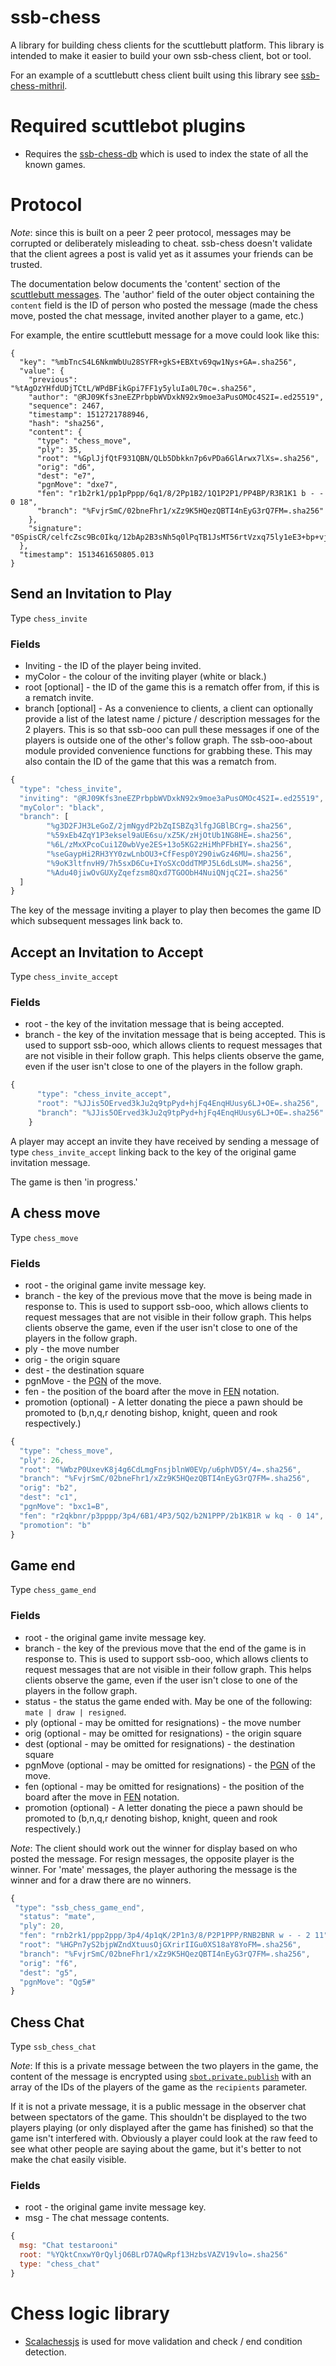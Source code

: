 # ssb-chess

A library for building chess clients for the scuttlebutt platform. This library is intended to make it easier to build your own ssb-chess client, bot or tool.

For an example of a scuttlebutt chess client built using this library see [ssb-chess-mithril](https://www.github.com/happy0/ssb-chess-mithril).

# Required scuttlebot plugins

* Requires the [ssb-chess-db](https://www.github.com/happy0/ssb-chess-db) which is used to index the state of all the known games.

# Protocol

*Note*: since this is built on a peer 2 peer protocol, messages may be corrupted or deliberately misleading to cheat. ssb-chess doesn't validate that the client agrees a post is valid yet as it assumes your friends can be trusted.

The documentation below documents the 'content' section of the [scuttlebutt messages](https://ssbc.github.io/secure-scuttlebutt/). The 'author' field of the outer object containing the `content` field is the ID of person who posted the message (made the chess move, posted the chat message, invited another player to a game, etc.)

For example, the entire scuttlebutt message for a move could look like this:

```
{
  "key": "%mbTncS4L6NkmWbUu28SYFR+gkS+EBXtv69qw1Nys+GA=.sha256",
  "value": {
    "previous": "%tAgOzYHfdUDjTCtL/WPdBFikGpi7FF1y5yluIa0L70c=.sha256",
    "author": "@RJ09Kfs3neEZPrbpbWVDxkN92x9moe3aPusOMOc4S2I=.ed25519",
    "sequence": 2467,
    "timestamp": 1512721788946,
    "hash": "sha256",
    "content": {
      "type": "chess_move",
      "ply": 35,
      "root": "%GplJjfQtF931QBN/QLb5Dbkkn7p6vPDa6GlArwx7lXs=.sha256",
      "orig": "d6",
      "dest": "e7",
      "pgnMove": "dxe7",
      "fen": "r1b2rk1/pp1pPppp/6q1/8/2Pp1B2/1Q1P2P1/PP4BP/R3R1K1 b - - 0 18",
      "branch": "%FvjrSmC/02bneFhr1/xZz9K5HQezQBTI4nEyG3rQ7FM=.sha256"
    },
    "signature": "0SpisCR/celfcZsc9Bc0Ikq/12bAp2B3sNh5q0lPqTB1JsMT56rtVzxq75ly1eE3+bp+vj+XfZ262wDCNLjhDw==.sig.ed25519"
  },
  "timestamp": 1513461650805.013
}
```

## Send an Invitation to Play
Type `chess_invite`

### Fields
* Inviting - the ID of the player being invited.
* myColor - the colour of the inviting player (white or black.)
* root [optional] - the ID of the game this is a rematch offer from, if this is a rematch invite.
* branch [optional] - As a convenience to clients, a client can optionally provide a list of the latest name / picture / description messages for the 2 players. This is so that ssb-ooo can pull these messages if one of the players is outside one of the other's follow graph. The ssb-ooo-about module provided convenience functions for grabbing these. This may also contain the ID of the game that this was a rematch from.

```javascript
{
  "type": "chess_invite",
  "inviting": "@RJ09Kfs3neEZPrbpbWVDxkN92x9moe3aPusOMOc4S2I=.ed25519",
  "myColor": "black",
  "branch": [
        "%g3D2FJH3LeGoZ/2jmNgydP2bZqISBZq3lfgJGBlBCrg=.sha256",
        "%59xEb4ZqY1P3eksel9aUE6su/xZ5K/zHjOtUb1NG8HE=.sha256",
        "%6L/zMxXPcoCui1Z0wbVye2ES+13o5KG2zHiMhPFbHIY=.sha256",
        "%seGaypHi2RH3YY0zwLnbOU3+CfFesp0Y290iwGz46MU=.sha256",
        "%9oK3ltfnvH9/7h5sxD6Cu+IYoSXcOddTMPJ5L6dLsUM=.sha256",
        "%Adu40jiwOvGUXyZqefzsm8Qxd7TGOObH4NuiQNjqC2I=.sha256"
  ]
}
```
The key of the message inviting a player to play then becomes the game ID which subsequent messages link back to.

## Accept an Invitation to Accept
Type `chess_invite_accept`

### Fields
* root - the key of the invitation message that is being accepted.
* branch - the key of the invitation message that is being accepted. This is used to support ssb-ooo, which allows clients to
           request messages that are not visible in their follow graph. This helps clients observe the game, even if the user isn't close to one of the players in the follow graph.

```javascript
{
      "type": "chess_invite_accept",
      "root": "%JJis5OErved3kJu2q9tpPyd+hjFq4EnqHUusy6LJ+OE=.sha256",
      "branch": "%JJis5OErved3kJu2q9tpPyd+hjFq4EnqHUusy6LJ+OE=.sha256"
    }
```
A player may accept an invite they have received by sending a message of type ```chess_invite_accept``` linking back to the key of the original game invitation message.

The game is then 'in progress.'

## A chess move
Type `chess_move`

### Fields
* root - the original game invite message key.
* branch - the key of the previous move that the move is being made in response to. This is used to support ssb-ooo, which allows clients to
           request messages that are not visible in their follow graph. This helps clients observe the game, even if the user isn't close to one of the players in the follow graph.
* ply - the move number
* orig - the origin square
* dest - the destination square
* pgnMove - the [PGN](https://en.wikipedia.org/wiki/Portable_Game_Notation) of the move.
* fen - the position of the board after the move in [FEN](https://en.wikipedia.org/wiki/Forsyth%E2%80%93Edwards_Notation) notation.
* promotion (optional) - A letter donating the piece a pawn should be promoted to (b,n,q,r denoting bishop, knight, queen and rook respectively.)

```javascript
{
  "type": "chess_move",
  "ply": 26,
  "root": "%WbzP0UxevK8j4g6CdLmgFnsjblnW0EVp/u6phVD5Y/4=.sha256",
  "branch": "%FvjrSmC/02bneFhr1/xZz9K5HQezQBTI4nEyG3rQ7FM=.sha256",
  "orig": "b2",
  "dest": "c1",
  "pgnMove": "bxc1=B",
  "fen": "r2qkbnr/p3pppp/3p4/6B1/4P3/5Q2/b2N1PPP/2b1KB1R w kq - 0 14",
  "promotion": "b"
}
```
## Game end
Type `chess_game_end`

### Fields
* root - the original game invite message key.
* branch - the key of the previous move that the end of the game is in response to. This is used to support ssb-ooo, which allows clients to
           request messages that are not visible in their follow graph. This helps clients observe the game, even if the user isn't close to one of the players in the follow graph.
* status - the status the game ended with. May be one of the following: `mate | draw | resigned`.
* ply (optional - may be omitted for resignations) - the move number
* orig (optional - may be omitted for resignations) - the origin square
* dest (optional - may be omitted for resignations) - the destination square
* pgnMove (optional - may be omitted for resignations) - the [PGN](https://en.wikipedia.org/wiki/Portable_Game_Notation) of the move.
* fen (optional - may be omitted for resignations) - the position of the board after the move in [FEN](https://en.wikipedia.org/wiki/Forsyth%E2%80%93Edwards_Notation) notation.
* promotion (optional) - A letter donating the piece a pawn should be promoted to (b,n,q,r denoting bishop, knight, queen and rook respectively.)

*Note*: The client should work out the winner for display based on who posted the message. For resign messages, the opposite player is the winner. For 'mate' messages, the player authoring the message is the winner and for a draw there are no winners.

```javascript
{
 "type": "ssb_chess_game_end",
  "status": "mate",
  "ply": 20,
  "fen": "rnb2rk1/ppp2ppp/3p4/4p1qK/2P1n3/8/P2P1PPP/RNB2BNR w - - 2 11",
  "root": "%HGPn7yS2bjpWZndXtuusOjGXrirIIGu0XS18aY8YoFM=.sha256",
  "branch": "%FvjrSmC/02bneFhr1/xZz9K5HQezQBTI4nEyG3rQ7FM=.sha256",
  "orig": "f6",
  "dest": "g5",
  "pgnMove": "Qg5#"
}
```

## Chess Chat
Type `ssb_chess_chat`

*Note*: If this is a private message between the two players in the game, the content of the message is encrypted using [`sbot.private.publish`](https://ssbc.github.io/docs/scuttlebot/howto-publish-encrypted-messages.html) with an array of the IDs of the players of the game as the `recipients` parameter.

If it is not a private message, it is a public message in the observer chat between spectators of the game. This shouldn't be displayed to the two players playing (or only displayed after the game has finished) so that the game isn't interfered with. Obviously a player could look at the raw feed to see what other people are saying about the game, but it's better to not make the chat easily visible.

### Fields
* root - the original game invite message key.
* msg - The chat message contents.

```javascript
{
  msg: "Chat testarooni"
  root: "%YQktCnxwY0rQyljO6BLrD7AQwRpf13HzbsVAZV19vlo=.sha256"
  type: "chess_chat"
}
```
# Chess logic library

* [Scalachessjs](https://github.com/veloce/scalachessjs) is used for move validation and check / end condition detection.
